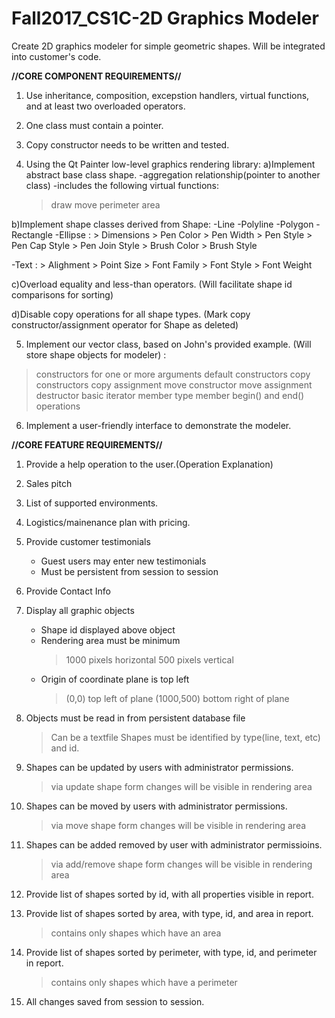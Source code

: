 # Fall2017_CS1C-2D Graphics Modeler

Create 2D graphics modeler for simple geometric shapes.
Will be integrated into customer's code.

**//CORE COMPONENT REQUIREMENTS//**
1) Use inheritance, composition, excepstion handlers,
virtual functions, and at least two overloaded operators.

2) One class must contain a pointer.

3) Copy constructor needs to be written and tested.

4) Using the Qt Painter low-level graphics rendering library:
  a)Implement abstract base class shape.
   -aggregation relationship(pointer to another class)
   -includes the following virtual functions:
     > draw
     > move
     > perimeter
     > area
     
  b)Implement shape classes derived from Shape:
   -Line
   -Polyline
   -Polygon
   -Rectangle
   -Ellipse
    <Must contain the following properties>:
    > Dimensions
    > Pen Color
    > Pen Width
    > Pen Style
    > Pen Cap Style
    > Pen Join Style
    > Brush Color
    > Brush Style

   -Text
    <Must contain the following properties>:
    > Alighment
    > Point Size
    > Font Family
    > Font Style
    > Font Weight
  
  c)Overload equality and less-than operators.
    (Will facilitate shape id comparisons for sorting)
    
  d)Disable copy operations for all shape types.
    (Mark copy constructor/assignment operator for Shape as deleted)
    
5) Implement our vector class, based on John's provided example.
  (Will store shape objects for modeler)
  <Suppors the following operations>:
  > constructors for one or more arguments
  > default constructors
  > copy constructors
  > copy assignment
  > move constructor
  > move assignment
  > destructor
  > basic iterator member type
  > member begin() and end() operations
  
6) Implement a user-friendly interface to demonstrate the modeler.

**//CORE FEATURE REQUIREMENTS//**
1) Provide a help operation to the user.(Operation Explanation)

2) Sales pitch

3) List of supported environments.

4) Logistics/mainenance plan with pricing.

5) Provide customer testimonials
   - Guest users may enter new testimonials
   - Must be persistent from session to session

6) Provide Contact Info

7) Display all graphic objects
   - Shape id displayed above object
   - Rendering area must be minimum
     > 1000 pixels horizontal
     > 500 pixels vertical
   - Origin of coordinate plane is top left
     > (0,0) top left of plane
     > (1000,500) bottom right of plane

8) Objects must be read in from persistent database file
     > Can be a textfile
     > Shapes must be identified by type(line, text, etc) and id.
     
9) Shapes can be updated by users with administrator permissions.
     > via update shape form
     > changes will be visible in rendering area
     
10) Shapes can be moved by users with administrator permissions.
     > via move shape form
     > changes will be visible in rendering area
     
11) Shapes can be added removed by user with administrator permissioins.
     > via add/remove shape form
     > changes will be visible in rendering area
     
12) Provide list of shapes sorted by id, with all properties visible in report.

13) Provide list of shapes sorted by area, with type, id, and area in report.
     > contains only shapes which have an area

14) Provide list of shapes sorted by perimeter, with type, id, and perimeter in report.
     > contains only shapes which have a perimeter
     
15) All changes saved from session to session.
